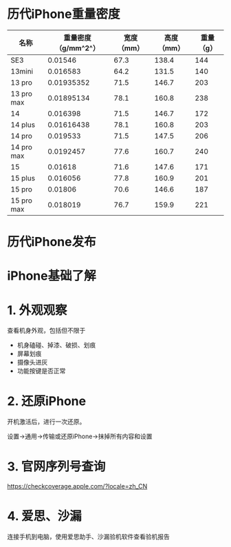 # 历代iPhone重量密度

| 名称       | 重量密度（g/mm^2^） | 宽度（mm） | 高度（mm） | 重量（g） |
| ---------- | ------------------- | ---------- | ---------- | --------- |
| SE3        | 0.01546             | 67.3       | 138.4      | 144       |
| 13mini     | 0.016583            | 64.2       | 131.5      | 140       |
| 13 pro     | 0.01935352          | 71.5       | 146.7      | 203       |
| 13 pro max | 0.01895134          | 78.1       | 160.8      | 238       |
| 14         | 0.016398            | 71.5       | 146.7      | 172       |
| 14 plus    | 0.01616438          | 78.1       | 160.8      | 203       |
| 14 pro     | 0.019533            | 71.5       | 147.5      | 206       |
| 14 pro max | 0.0192457           | 77.6       | 160.7      | 240       |
| 15         | 0.01618             | 71.6       | 147.6      | 171       |
| 15 plus    | 0.016056            | 77.8       | 160.9      | 201       |
| 15 pro     | 0.01806             | 70.6       | 146.6      | 187       |
| 15 pro max | 0.018019            | 76.7       | 159.9      | 221       |

# 历代iPhone发布

# iPhone基础了解



# 1. 外观观察

查看机身外观，包括但不限于

- 机身磕碰、掉漆、破损、划痕
- 屏幕划痕
- 摄像头进灰
- 功能按键是否正常

# 2. 还原iPhone

开机激活后，进行一次还原。

设置->通用->传输或还原iPhone->抹掉所有内容和设置

# 3. 官网序列号查询

https://checkcoverage.apple.com/?locale=zh_CN

# 4. 爱思、沙漏

连接手机到电脑，使用爱思助手、沙漏验机软件查看验机报告


